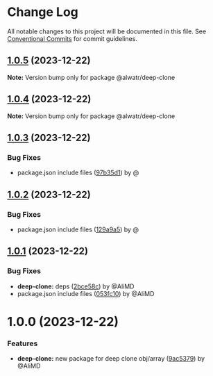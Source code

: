 # Change Log

All notable changes to this project will be documented in this file.
See [Conventional Commits](https://conventionalcommits.org) for commit guidelines.

## [1.0.5](https://github.com/Alwatr/nanolib/compare/@alwatr/deep-clone@1.0.4...@alwatr/deep-clone@1.0.5) (2023-12-22)

**Note:** Version bump only for package @alwatr/deep-clone

## [1.0.4](https://github.com/Alwatr/nanolib/compare/@alwatr/deep-clone@1.0.3...@alwatr/deep-clone@1.0.4) (2023-12-22)

**Note:** Version bump only for package @alwatr/deep-clone

## [1.0.3](https://github.com/Alwatr/nanolib/compare/@alwatr/deep-clone@1.0.2...@alwatr/deep-clone@1.0.3) (2023-12-22)

### Bug Fixes

* package.json include files ([97b35d1](https://github.com/Alwatr/nanolib/commit/97b35d11bf4125f482f595db81f284804d2870ed)) by @

## [1.0.2](https://github.com/Alwatr/nanolib/compare/@alwatr/deep-clone@1.0.1...@alwatr/deep-clone@1.0.2) (2023-12-22)

### Bug Fixes

* package.json include files ([129a9a5](https://github.com/Alwatr/nanolib/commit/129a9a5df31f1199769432d7e689d213f2dcaa43)) by @

## [1.0.1](https://github.com/Alwatr/nanolib/compare/@alwatr/deep-clone@1.0.0...@alwatr/deep-clone@1.0.1) (2023-12-22)

### Bug Fixes

* **deep-clone:** deps ([2bce58c](https://github.com/Alwatr/nanolib/commit/2bce58c0742e3547a4bbc6c9efb792d5dca9375b)) by @AliMD
* package.json include files ([053fc10](https://github.com/Alwatr/nanolib/commit/053fc10b518038647136db9ada2433e27ecb2e63)) by @AliMD

# 1.0.0 (2023-12-22)

### Features

* **deep-clone:** new package for deep clone obj/array ([9ac5379](https://github.com/Alwatr/nanolib/commit/9ac5379bd579b85d165a79b75bb782654167430d)) by @AliMD
